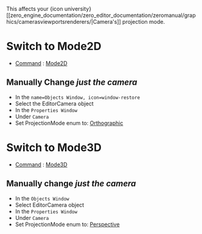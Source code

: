 This affects your {icon university}[[zero_engine_documentation/zero_editor_documentation/zeromanual/graphics/camerasviewportsrenderers/|Camera's]] projection mode.

 # Switch to Mode2D
- [Command](https://github.com/ArendDanielek/ZeroDocsTest/blob/master/zero_editor_documentation/zeromanual/editor/editorcommands/commands.markdown) : [ Mode2D](https://github.com/ArendDanielek/ZeroDocsTest/blob/master/code_reference/command_reference.markdown#mode2d)

 ## Manually Change *just the camera*


 - In the `name=Objects Window, icon=window-restore`
  - Select the EditorCamera object
 - In the `Properties Window`
  - Under `Camera`
   - Set ProjectionMode enum to: [Orthographic](https://github.com/ArendDanielek/ZeroDocsTest/blob/master/code_reference/enum_reference.markdown#perspectivemode)

 # Switch to Mode3D
- [Command](https://github.com/ArendDanielek/ZeroDocsTest/blob/master/zero_editor_documentation/zeromanual/editor/editorcommands/commands.markdown) : [ Mode3D](https://github.com/ArendDanielek/ZeroDocsTest/blob/master/code_reference/command_reference.markdown#mode3d)


 ## Manually change *just the camera*


 - In the `Objects Window`
  - Select EditorCamera object
 - In the `Properties Window`
  - Under `Camera`
   - Set ProjectionMode enum to: [Perspective](https://github.com/ArendDanielek/ZeroDocsTest/blob/master/code_reference/enum_reference.markdown#perspectivemode)
 
  
  
  
  
  
  
  

 